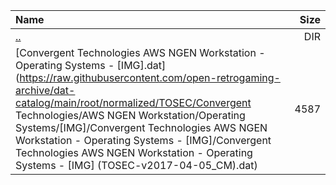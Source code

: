 |Name|Size|
|:---|---:|
|[..](../index.html)|DIR|
|[Convergent Technologies AWS NGEN Workstation - Operating Systems - [IMG].dat](https://raw.githubusercontent.com/open-retrogaming-archive/dat-catalog/main/root/normalized/TOSEC/Convergent Technologies/AWS NGEN Workstation/Operating Systems/[IMG]/Convergent Technologies AWS NGEN Workstation - Operating Systems - [IMG]/Convergent Technologies AWS NGEN Workstation - Operating Systems - [IMG] (TOSEC-v2017-04-05_CM).dat)|4587|

